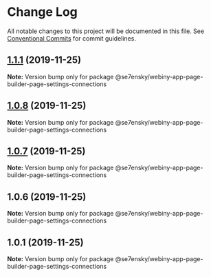 # Change Log

All notable changes to this project will be documented in this file.
See [Conventional Commits](https://conventionalcommits.org) for commit guidelines.

## [1.1.1](https://github.com/SE7ENSKY/se7ensky-webiny-plugins/compare/@se7ensky/webiny-app-page-builder-page-settings-connections@1.0.8...@se7ensky/webiny-app-page-builder-page-settings-connections@1.1.1) (2019-11-25)

**Note:** Version bump only for package @se7ensky/webiny-app-page-builder-page-settings-connections





## [1.0.8](https://github.com/SE7ENSKY/se7ensky-webiny-plugins/compare/@se7ensky/webiny-app-page-builder-page-settings-connections@1.0.7...@se7ensky/webiny-app-page-builder-page-settings-connections@1.0.8) (2019-11-25)

**Note:** Version bump only for package @se7ensky/webiny-app-page-builder-page-settings-connections





## [1.0.7](https://github.com/SE7ENSKY/se7ensky-webiny-plugins/compare/@se7ensky/webiny-app-page-builder-page-settings-connections@1.0.6...@se7ensky/webiny-app-page-builder-page-settings-connections@1.0.7) (2019-11-25)

**Note:** Version bump only for package @se7ensky/webiny-app-page-builder-page-settings-connections





## 1.0.6 (2019-11-25)

**Note:** Version bump only for package @se7ensky/webiny-app-page-builder-page-settings-connections





## 1.0.1 (2019-11-25)

**Note:** Version bump only for package @se7ensky/webiny-app-page-builder-page-settings-connections
